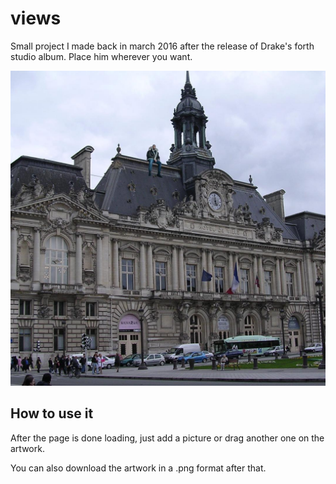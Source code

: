 # views
Small project I made back in march 2016 after the release of Drake's forth studio album. Place him wherever you want.

![example.jpg](images/example.jpg)

## How to use it
After the page is done loading, just add a picture or drag another one on the artwork.

You can also download the artwork in a .png format after that.